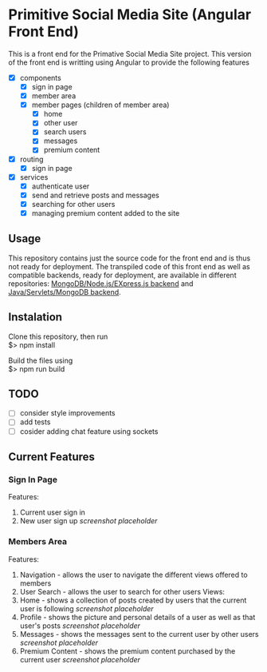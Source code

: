 # Primitive Social Media Site (Angular Front End)
This is a front end for the Primative Social Media Site project. This version of the front end is writting using Angular to provide the following features
- [x] components
  - [x] sign in page 
  - [x] member area
  - [x] member pages (children of member area)
    - [x] home
    - [x] other user
    - [x] search users
    - [x] messages
    - [x] premium content
- [x] routing
  - [x] sign in page 
- [x] services 
  - [x] authenticate user
  - [x] send and retrieve posts and messages
  - [x] searching for other users
  - [x] managing premium content added to the site

## Usage
This repository contains just the source code for the front end and is thus not ready for deployment. The transpiled code of this front end as well as compatible backends, ready for deployment, are available in different repositories: [MongoDB/Node.js/EXpress.js backend](https://github.com/albertpatterson/PrimitiveSocialMediaSite-API-Mongo-Node-Express) and [Java/Servlets/MongoDB backend](https://github.com/albertpatterson/PrimitiveSocialMediaSite-API-Mongo-Servlet). 

## Instalation
Clone this repository, then run<br>
$> npm install

Build the files using <br>
$> npm run build

## TODO
- [ ] consider style improvements
- [ ] add tests
- [ ] cosider adding chat feature using sockets

## Current Features
### Sign In Page
Features:
1) Current user sign in
2) New user sign up
*screenshot placeholder*
  
### Members Area
Features:
1) Navigation - allows the user to navigate the different views offered to members
2) User Search - allows the user to search for other users
Views:
1) Home - shows a collection of posts created by users that the current user is following
*screenshot placeholder*
2) Profile - shows the picture and personal details of a user as well as that user's posts
*screenshot placeholder*
3) Messages - shows the messages sent to the current user by other users
*screenshot placeholder*
4) Premium Content - shows the premium content purchased by the current user
*screenshot placeholder*


